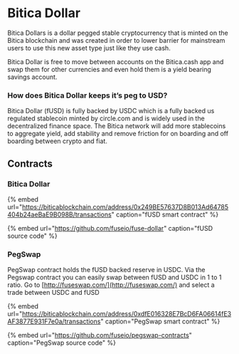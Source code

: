 # Bitica Dollar

Bitica Dollars is a dollar pegged stable cryptocurrency that is minted on the Bitica blockchain and was created in order to lower barrier for mainstream users to use this new asset type just like they use cash.

Bitica Dollar is free to move between accounts on the Bitica.cash app and swap them for other currencies and even hold them is a yield bearing savings account.

### How does Bitica Dollar keeps it’s peg to USD?

Bitica Dollar \(fUSD\) is fully backed by USDC which is a fully backed us regulated stablecoin minted by circle.com and is widely used in the decentralized finance space. The Bitica network will add more stablecoins to aggregate yield, add stability and remove friction for on boarding and off boarding between crypto and fiat. 

## Contracts

### Bitica Dollar

{% embed url="https://biticablockchain.com/address/0x249BE57637D8B013Ad64785404b24aeBaE9B098B/transactions" caption="fUSD smart contract" %}

{% embed url="https://github.com/fuseio/fuse-dollar" caption="fUSD source code" %}

### PegSwap

PegSwap contract holds the fUSD backed reserve in USDC. Via the Pegswap contract you can easily swap between fUSD and USDC in 1 to 1 ratio. Go to [http://fuseswap.com/](http://fuseswap.com/) and select a trade between USDC and fUSD

{% embed url="https://biticablockchain.com/address/0xdfE016328E7BcD6FA06614fE3AF3877E931F7e0a/transactions" caption="PegSwap smart contract" %}

{% embed url="https://github.com/fuseio/pegswap-contracts" caption="PegSwap source code" %}








